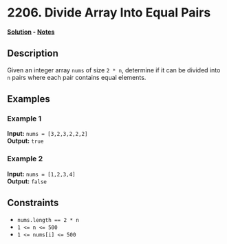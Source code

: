 # 2206. Divide Array Into Equal Pairs

**[Solution](./solution.c) - [Notes](./notes.md)**

## Description
Given an integer array `nums` of size `2 * n`, determine if it can be divided into `n` pairs where each pair contains equal elements.

## Examples

### Example 1
**Input:** `nums = [3,2,3,2,2,2]`  
**Output:** `true`

### Example 2
**Input:** `nums = [1,2,3,4]`  
**Output:** `false`

## Constraints
- `nums.length == 2 * n`
- `1 <= n <= 500`
- `1 <= nums[i] <= 500`
